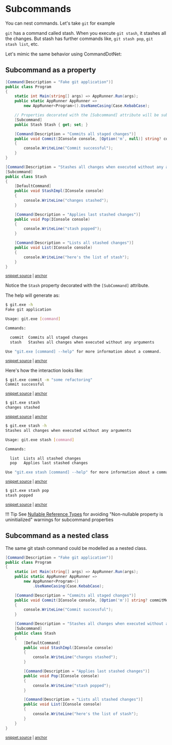 # Subcommands

You can nest commands. Let's take `git` for example

`git` has a command called stash. When you execute `git stash`, it stashes all the changes. But stash has further commands like, `git stash pop`, `git stash list`, etc.

Let's mimic the same behavior using CommandDotNet:

## Subcommand as a property

<!-- snippet: subcommands_git_composed -->
<a id='snippet-subcommands_git_composed'></a>
```c#
[Command(Description = "Fake git application")]
public class Program
{
    static int Main(string[] args) => AppRunner.Run(args);
    public static AppRunner AppRunner =>
        new AppRunner<Program>().UseNameCasing(Case.KebabCase);

    // Properties decorated with the [Subcommand] attribute will be subcommands of the host
    [Subcommand]
    public Stash Stash { get; set; }

    [Command(Description = "Commits all staged changes")]
    public void Commit(IConsole console, [Option('m', null)] string? commitMessage)
    {
        console.WriteLine("Commit successful");
    }
}

[Command(Description = "Stashes all changes when executed without any arguments")]
[Subcommand]
public class Stash
{
    [DefaultCommand]
    public void StashImpl(IConsole console)
    {
        console.WriteLine("changes stashed");
    }

    [Command(Description = "Applies last stashed changes")]
    public void Pop(IConsole console)
    {
        console.WriteLine("stash popped");
    }

    [Command(Description = "Lists all stashed changes")]
    public void List(IConsole console)
    {
        console.WriteLine("here's the list of stash");
    }
}
```
<sup><a href='https://github.com/bilal-fazlani/commanddotnet/blob/master/CommandDotNet.DocExamples/Commands/Subcommands/Subcommands_Git_Composed.cs#L10-L51' title='Snippet source file'>snippet source</a> | <a href='#snippet-subcommands_git_composed' title='Start of snippet'>anchor</a></sup>
<!-- endSnippet -->

Notice the `Stash` property decorated with the `[SubCommand]` attribute.

The help will generate as:

<!-- snippet: subcommands_git_composed_help -->
<a id='snippet-subcommands_git_composed_help'></a>
```bash
$ git.exe -h
Fake git application

Usage: git.exe [command]

Commands:

  commit  Commits all staged changes
  stash   Stashes all changes when executed without any arguments

Use "git.exe [command] --help" for more information about a command.
```
<sup><a href='https://github.com/bilal-fazlani/commanddotnet/blob/master/CommandDotNet.DocExamples/BashSnippets/subcommands_git_composed_help.bash#L1-L13' title='Snippet source file'>snippet source</a> | <a href='#snippet-subcommands_git_composed_help' title='Start of snippet'>anchor</a></sup>
<!-- endSnippet -->

Here's how the interaction looks like:

<!-- snippet: subcommands_git_composed_commit -->
<a id='snippet-subcommands_git_composed_commit'></a>
```bash
$ git.exe commit -m "some refactoring"
Commit successful
```
<sup><a href='https://github.com/bilal-fazlani/commanddotnet/blob/master/CommandDotNet.DocExamples/BashSnippets/subcommands_git_composed_commit.bash#L1-L4' title='Snippet source file'>snippet source</a> | <a href='#snippet-subcommands_git_composed_commit' title='Start of snippet'>anchor</a></sup>
<!-- endSnippet -->

<!-- snippet: subcommands_git_composed_stash -->
<a id='snippet-subcommands_git_composed_stash'></a>
```bash
$ git.exe stash
changes stashed
```
<sup><a href='https://github.com/bilal-fazlani/commanddotnet/blob/master/CommandDotNet.DocExamples/BashSnippets/subcommands_git_composed_stash.bash#L1-L4' title='Snippet source file'>snippet source</a> | <a href='#snippet-subcommands_git_composed_stash' title='Start of snippet'>anchor</a></sup>
<!-- endSnippet -->

<!-- snippet: subcommands_git_composed_stash_help -->
<a id='snippet-subcommands_git_composed_stash_help'></a>
```bash
$ git.exe stash -h
Stashes all changes when executed without any arguments

Usage: git.exe stash [command]

Commands:

  list  Lists all stashed changes
  pop   Applies last stashed changes

Use "git.exe stash [command] --help" for more information about a command.
```
<sup><a href='https://github.com/bilal-fazlani/commanddotnet/blob/master/CommandDotNet.DocExamples/BashSnippets/subcommands_git_composed_stash_help.bash#L1-L13' title='Snippet source file'>snippet source</a> | <a href='#snippet-subcommands_git_composed_stash_help' title='Start of snippet'>anchor</a></sup>
<!-- endSnippet -->

<!-- snippet: subcommands_git_composed_stash_pop -->
<a id='snippet-subcommands_git_composed_stash_pop'></a>
```bash
$ git.exe stash pop
stash popped
```
<sup><a href='https://github.com/bilal-fazlani/commanddotnet/blob/master/CommandDotNet.DocExamples/BashSnippets/subcommands_git_composed_stash_pop.bash#L1-L4' title='Snippet source file'>snippet source</a> | <a href='#snippet-subcommands_git_composed_stash_pop' title='Start of snippet'>anchor</a></sup>
<!-- endSnippet -->

!!! Tip
    See [Nullable Reference Types](../TipsFaqs/nullable-reference-types.md) for avoiding  "Non-nullable property is uninitialized" warnings for subcommand properties

## Subcommand as a nested class

The same git stash command could be modelled as a nested class.

<!-- snippet: subcommands_git_nested -->
<a id='snippet-subcommands_git_nested'></a>
```c#
[Command(Description = "Fake git application")]
public class Program
{
    static int Main(string[] args) => AppRunner.Run(args);
    public static AppRunner AppRunner =>
        new AppRunner<Program>()
            .UseNameCasing(Case.KebabCase);

    [Command(Description = "Commits all staged changes")]
    public void Commit(IConsole console, [Option('m')] string? commitMessage)
    {
        console.WriteLine("Commit successful");
    }

    [Command(Description = "Stashes all changes when executed without any arguments")]
    [Subcommand]
    public class Stash
    {
        [DefaultCommand]
        public void StashImpl(IConsole console)
        {
            console.WriteLine("changes stashed");
        }

        [Command(Description = "Applies last stashed changes")]
        public void Pop(IConsole console)
        {
            console.WriteLine("stash popped");
        }

        [Command(Description = "Lists all stashed changes")]
        public void List(IConsole console)
        {
            console.WriteLine("here's the list of stash");
        }
    }
}
```
<sup><a href='https://github.com/bilal-fazlani/commanddotnet/blob/master/CommandDotNet.DocExamples/Commands/Subcommands/Subcommands_Git_Nested.cs#L9-L47' title='Snippet source file'>snippet source</a> | <a href='#snippet-subcommands_git_nested' title='Start of snippet'>anchor</a></sup>
<!-- endSnippet -->
